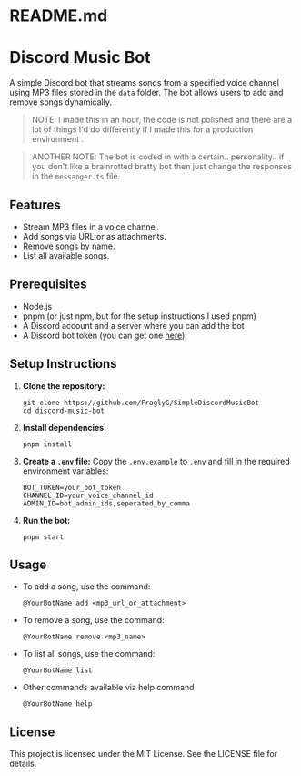 # README.md

# Discord Music Bot

A simple Discord bot that streams songs from a specified voice channel using MP3 files stored in the `data` folder. The bot allows users to add and remove songs dynamically.

> NOTE: I made this in an hour, the code is not polished and there are a lot of things I'd do differently if I made this for a production environment .

> ANOTHER NOTE: The bot is coded in with a certain.. personality.. if you don't like a brainrotted bratty bot then just change the responses in the `messanger.ts` file.

## Features

- Stream MP3 files in a voice channel.
- Add songs via URL or as attachments.
- Remove songs by name.
- List all available songs.

## Prerequisites

- Node.js
- pnpm (or just npm, but for the setup instructions I used pnpm)
- A Discord account and a server where you can add the bot
- A Discord bot token (you can get one [here](https://discord.com/developers/applications))

## Setup Instructions

1. **Clone the repository:**
   ```
   git clone https://github.com/FraglyG/SimpleDiscordMusicBot
   cd discord-music-bot
   ```

2. **Install dependencies:**
   ```
   pnpm install
   ```

3. **Create a `.env` file:**
   Copy the `.env.example` to `.env` and fill in the required environment variables:
   ```
   BOT_TOKEN=your_bot_token
   CHANNEL_ID=your_voice_channel_id
   ADMIN_ID=bot_admin_ids,seperated_by_comma
   ```

4. **Run the bot:**
   ```
   pnpm start
   ```

## Usage

- To add a song, use the command:
  ```
  @YourBotName add <mp3_url_or_attachment>
  ```

- To remove a song, use the command:
  ```
  @YourBotName remove <mp3_name>
  ```

- To list all songs, use the command:
  ```
  @YourBotName list
  ```

- Other commands available via help command
   ```
   @YourBotName help
   ```

## License

This project is licensed under the MIT License. See the LICENSE file for details.
